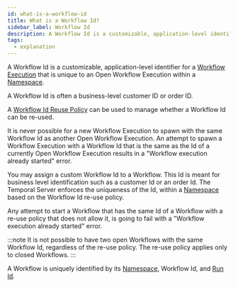 ```yaml
---
id: what-is-a-workflow-id
title: What is a Workflow Id?
sidebar_label: Workflow Id
description: A Workflow Id is a customizable, application-level identifier for a Workflow Execution that is unique to an Open Workflow Execution within a Namespace.
tags:
  - explanation
---
```


A Workflow Id is a customizable, application-level identifier for a [Workflow Execution](/docs/concepts/what-is-a-workflow-execution) that is unique to an Open Workflow Execution within a [Namespace](/docs/server/namespaces).

A Workflow Id is often a business-level customer ID or order ID.

A [Workflow Id Reuse Policy](/docs/concepts/what-is-a-workflow-id-reuse-policy) can be used to manage whether a Workflow Id can be re-used.

It is never possible for a new Workflow Execution to spawn with the same Workflow Id as another Open Workflow Execution.
An attempt to spawn a Workflow Execution with a Workflow Id that is the same as the Id of a currently Open Workflow Execution results in a "Workflow execution already started" error.

You may assign a custom Workflow Id to a Workflow.
This Id is meant for business level identification such as a customer Id or an order Id.
The Temporal Server enforces the uniqueness of the Id, within a [Namespace](/docs/concepts/what-is-a-namespace) based on the Workflow Id re-use policy.

Any attempt to start a Workflow that has the same Id of a Workflow with a re-use policy that does not allow it, is going to fail with a "Workflow execution already started" error.

:::note
It is not possible to have two open Workflows with the same Workflow Id, regardless of the re-use policy.
The re-use policy applies only to closed Workflows.
:::

A Workflow is uniquely identified by its [Namespace](/docs/concepts/what-is-a-namespace), Workflow Id, and [Run Id](/docs/concepts/what-is-a-run-id).
